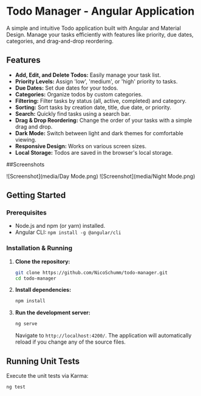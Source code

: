 # Todo Manager - Angular Application

A simple and intuitive Todo application built with Angular and Material Design. Manage your tasks efficiently with features like priority, due dates, categories, and drag-and-drop reordering.

## Features

*   **Add, Edit, and Delete Todos:** Easily manage your task list.
*   **Priority Levels:** Assign 'low', 'medium', or 'high' priority to tasks.
*   **Due Dates:** Set due dates for your todos.
*   **Categories:** Organize todos by custom categories.
*   **Filtering:** Filter tasks by status (all, active, completed) and category.
*   **Sorting:** Sort tasks by creation date, title, due date, or priority.
*   **Search:** Quickly find tasks using a search bar.
*   **Drag & Drop Reordering:** Change the order of your tasks with a simple drag and drop.
*   **Dark Mode:** Switch between light and dark themes for comfortable viewing.
*   **Responsive Design:** Works on various screen sizes.
*   **Local Storage:** Todos are saved in the browser's local storage.

##Screenshots

![Screenshot](media/Day Mode.png)
![Screenshot](media/Night Mode.png)

## Getting Started

### Prerequisites

*   Node.js and npm (or yarn) installed.
*   Angular CLI: `npm install -g @angular/cli`

### Installation & Running

1.  **Clone the repository:**
    ```bash
    git clone https://github.com/NicoSchumm/todo-manager.git
    cd todo-manager
    ```
2.  **Install dependencies:**
    ```bash
    npm install
    ```
3.  **Run the development server:**
    ```bash
    ng serve
    ```
    Navigate to `http://localhost:4200/`. The application will automatically reload if you change any of the source files.

## Running Unit Tests

Execute the unit tests via Karma:

```bash
ng test
